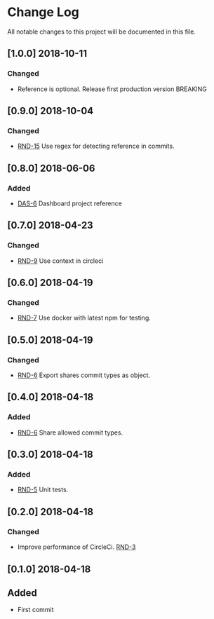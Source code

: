 # Change Log
All notable changes to this project will be documented in this file.

## [1.0.0] 2018-10-11
### Changed
- Reference is optional. Release first production version BREAKING

## [0.9.0] 2018-10-04
### Changed
- [RND-15](https://socifi.atlassian.net/browse/RND-15) Use regex for detecting reference in commits.

## [0.8.0] 2018-06-06
### Added
- [DAS-6](https://socifi.atlassian.net/browse/DAS-6) Dashboard project reference

## [0.7.0] 2018-04-23
### Changed
- [RND-9](https://socifi.atlassian.net/browse/RND-9) Use context in circleci

## [0.6.0] 2018-04-19
### Changed
- [RND-7](https://socifi.atlassian.net/browse/RND-7) Use docker with latest npm for testing.

## [0.5.0] 2018-04-19
### Changed
- [RND-6](https://socifi.atlassian.net/browse/RND-6) Export shares commit types as object.

## [0.4.0] 2018-04-18
### Added
- [RND-6](https://socifi.atlassian.net/browse/RND-6) Share allowed commit types.

## [0.3.0] 2018-04-18
### Added
- [RND-5](https://socifi.atlassian.net/browse/RND-5) Unit tests.

## [0.2.0] 2018-04-18
### Changed
- Improve performance of CircleCi. [RND-3](https://socifi.atlassian.net/browse/RND-3)

## [0.1.0] 2018-04-18
## Added
- First commit
